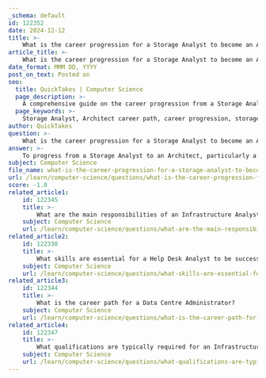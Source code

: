 ```yaml
---
_schema: default
id: 122352
date: 2024-12-12
title: >-
    What is the career progression for a Storage Analyst to become an Architect?
article_title: >-
    What is the career progression for a Storage Analyst to become an Architect?
date_format: MMM DD, YYYY
post_on_text: Posted on
seo:
  title: QuickTakes | Computer Science
  page_description: >-
    A comprehensive guide on the career progression from a Storage Analyst to a Storage Architect, outlining key steps including skill development, advancement opportunities, education, certifications, and the importance of networking.
  page_keywords: >-
    Storage Analyst, Architect career path, career progression, storage technologies, skill development, Senior Storage Analyst, Storage Architect, education and certifications, networking, portfolio development, IT infrastructure
author: QuickTakes
question: >-
    What is the career progression for a Storage Analyst to become an Architect?
answer: >-
    To progress from a Storage Analyst to an Architect, particularly a Storage Architect, there are several key steps and considerations involved in the career path. Here’s a detailed overview of the typical progression:\n\n1. **Entry-Level Position**: Many Storage Analysts begin their careers in IT support or as storage engineers. This foundational experience is crucial as it provides exposure to various storage technologies and systems, such as Storage Area Networks (SANs) and Network Attached Storage (NAS).\n\n2. **Skill Development**: As a Storage Analyst, it is essential to develop a strong understanding of data storage technologies, data management, and infrastructure. This includes gaining proficiency in storage virtualization, backup solutions, and disaster recovery strategies. Continuous learning through certifications and training in relevant technologies can enhance your skill set.\n\n3. **Advancement to Senior Roles**: After gaining experience (typically 2-4 years), a Storage Analyst may advance to a Senior Storage Analyst or Principal Analyst role. These positions often involve more complex responsibilities, including designing storage solutions and leading projects.\n\n4. **Transition to Architect Roles**: To become a Storage Architect, professionals usually need to transition into roles that focus on the design and architecture of storage systems. This may involve working closely with other IT professionals, such as database administrators and network engineers, to ensure the reliability and efficiency of storage solutions.\n\n5. **Education and Certifications**: Pursuing further education, such as a bachelor's degree in computer science, information technology, or a related field, is often beneficial. Additionally, obtaining certifications in storage technologies (e.g., from vendors like Dell EMC, NetApp, or VMware) can significantly enhance your qualifications.\n\n6. **Experience in Related Fields**: Gaining experience in related areas, such as data engineering or IT project management, can provide a broader understanding of how storage solutions fit into the overall IT infrastructure. This cross-disciplinary knowledge is valuable for an Architect role.\n\n7. **Networking and Professional Development**: Engaging with professional networks and communities can provide insights into industry trends and best practices. Attending conferences and workshops can also help in building connections that may lead to opportunities in architect roles.\n\n8. **Portfolio Development**: As you progress, it is important to build a portfolio that showcases your projects and achievements in storage management and architecture. This can be a critical asset when applying for Architect positions.\n\nIn summary, the career progression from a Storage Analyst to a Storage Architect involves gaining relevant experience, enhancing technical skills, pursuing further education, and developing a professional network. Each step builds upon the previous one, leading to the expertise required for an Architect role.
subject: Computer Science
file_name: what-is-the-career-progression-for-a-storage-analyst-to-become-an-architect.md
url: /learn/computer-science/questions/what-is-the-career-progression-for-a-storage-analyst-to-become-an-architect
score: -1.0
related_article1:
    id: 122345
    title: >-
        What are the main responsibilities of an Infrastructure Analyst?
    subject: Computer Science
    url: /learn/computer-science/questions/what-are-the-main-responsibilities-of-an-infrastructure-analyst
related_article2:
    id: 122330
    title: >-
        What skills are essential for a Help Desk Analyst to be successful?
    subject: Computer Science
    url: /learn/computer-science/questions/what-skills-are-essential-for-a-help-desk-analyst-to-be-successful
related_article3:
    id: 122344
    title: >-
        What is the career path for a Data Centre Administrator?
    subject: Computer Science
    url: /learn/computer-science/questions/what-is-the-career-path-for-a-data-centre-administrator
related_article4:
    id: 122347
    title: >-
        What qualifications are typically required for an Infrastructure Analyst role?
    subject: Computer Science
    url: /learn/computer-science/questions/what-qualifications-are-typically-required-for-an-infrastructure-analyst-role
---
```


&nbsp;